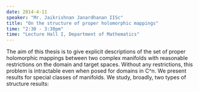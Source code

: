 ```yaml
---
date: 2014-4-11
speaker: "Mr. Jaikrishnan Janardhanan IISc"
title: "On the structure of proper holomorphic mappings"
time: "2:30 - 3:30pm" 
time: "Lecture Hall I, Department of Mathematics"
---
```

The aim of this thesis is to give explicit descriptions
of the set of proper holomorphic mappings between two complex
manifolds with reasonable restrictions on the domain and target
spaces. Without any restrictions, this problem is intractable
even when posed for domains in C^n. We present results for
special classes of manifolds. We study, broadly, two types of
structure results:
